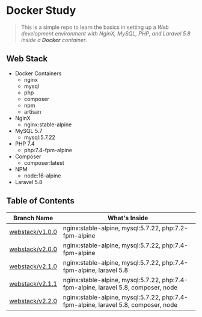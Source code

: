 # Docker Study
> This is a simple repo to learn the basics in setting up a
> *Web development environment with NginX, MySQL, PHP, and Laravel 5.8 inside a __Docker__ container*.

## Web Stack
- Docker Containers
    - nginx
    - mysql
    - php
    - composer
    - npm
    - artisan
- NginX
    - nginx:stable-alpine
- MySQL 5.7
    - mysql:5.7.22
- PHP 7.4
    - php:7.4-fpm-alpine
- Composer
  - composer:latest
- NPM
  - node:16-alpine
- Laravel 5.8

## Table of Contents
| Branch Name  | What's Inside |
| ------------- | ------------- |
| [webstack/v1.0.0](https://github.com/nspalo/docker-study/tree/webstack/v1.0.0) | nginx:stable-alpine, mysql:5.7.22, php:7.2-fpm-alpine |
| [webstack/v2.0.0](https://github.com/nspalo/docker-study/tree/webstack/v2.0.0) | nginx:stable-alpine, mysql:5.7.22, php:7.4-fpm-alpine |
| [webstack/v2.1.0](https://github.com/nspalo/docker-study/tree/webstack/v2.1.0) | nginx:stable-alpine, mysql:5.7.22, php:7.4-fpm-alpine, laravel 5.8 |
| [webstack/v2.1.1](https://github.com/nspalo/docker-study/tree/webstack/v2.1.1) | nginx:stable-alpine, mysql:5.7.22, php:7.4-fpm-alpine, laravel 5.8, composer, node |
| [webstack/v2.2.0](https://github.com/nspalo/docker-study/tree/webstack/v2.2.0) | nginx:stable-alpine, mysql:5.7.22, php:7.4-fpm-alpine, laravel 5.8, composer, node |
